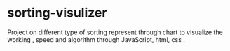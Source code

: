 # sorting-visulizer
Project on different type of sorting represent through chart to visualize the working , speed and algorithm through JavaScript, html, css .
